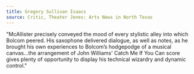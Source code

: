 ```yaml
---
title: Gregory Sullivan Isaacs
source: Critic, Theater Jones: Arts News in North Texas  
---
```

"McAllister precisely conveyed the mood of every stylistic alley into which Bolcom peered. His saxophone delivered dialogue, as well as notes, as he brought his own experiences to Bolcom&#8217;s hodgepodge of a musical canvas...the arrangement of John Williams' Catch Me If You Can score gives plenty of opportunity to display his technical wizardry and dynamic control."